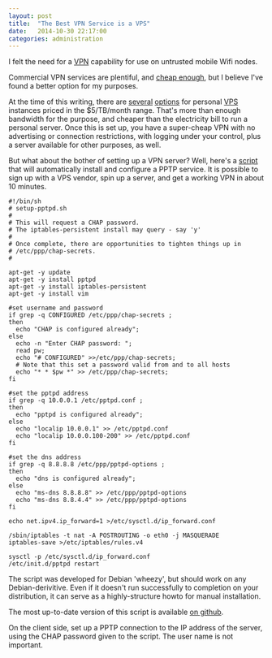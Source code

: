 ```yaml
---
layout: post
title:  "The Best VPN Service is a VPS"
date:   2014-10-30 22:17:00
categories: administration
---
```


I felt the need for a [VPN][] capability for use on untrusted mobile Wifi
nodes.

[VPN]: https://en.wikipedia.org/wiki/Virtual_private_network

Commercial VPN services are plentiful, and [cheap enough][], but I believe
I've found a better option for my purposes.

[cheap enough]: http://lifehacker.com/5935863/five-best-vpn-service-providers

At the time of this writing, there are [several][] [options][] for personal
[VPS][] instances priced in the $5/TB/month range. That's more than enough
bandwidth for the purpose, and cheaper than the electricity bill
to run a personal server. Once this is set up, you have a super-cheap VPN
with no advertising or connection restrictions, with logging under your
control, plus a server available for other purposes, as well.

[several]: https://www.digitalocean.com/pricing/
[options]: https://www.linode.com/pricing
[VPS]: http://en.wikipedia.org/wiki/Virtual_private_server

But what about the bother of setting up a VPN server? Well, here's a [script][]
that will automatically install and configure a PPTP service. 
It is possible to sign up with a VPS vendor, spin up a server, and get a
working VPN in about 10 minutes.

[script]: https://raw.githubusercontent.com/davesteele/server-setup-scripts/master/pptpd/setup-pptp.sh

    #!/bin/sh
    # setup-pptpd.sh
    #
    # This will request a CHAP password.
    # The iptables-persistent install may query - say 'y'
    #
    # Once complete, there are opportunities to tighten things up in
    # /etc/ppp/chap-secrets.
    #
    
    apt-get -y update
    apt-get -y install pptpd
    apt-get -y install iptables-persistent
    apt-get -y install vim
    
    #set username and password
    if grep -q CONFIGURED /etc/ppp/chap-secrets ;
    then
      echo "CHAP is configured already";
    else
      echo -n "Enter CHAP password: ";
      read pw;
      echo "# CONFIGURED" >>/etc/ppp/chap-secrets;
      # Note that this set a password valid from and to all hosts
      echo "* * $pw *" >> /etc/ppp/chap-secrets;
    fi
    
    #set the pptpd address
    if grep -q 10.0.0.1 /etc/pptpd.conf ;
    then
      echo "pptpd is configured already";
    else
      echo "localip 10.0.0.1" >> /etc/pptpd.conf
      echo "localip 10.0.0.100-200" >> /etc/pptpd.conf
    fi
    
    #set the dns address
    if grep -q 8.8.8.8 /etc/ppp/pptpd-options ;
    then
      echo "dns is configured already";
    else
      echo "ms-dns 8.8.8.8" >> /etc/ppp/pptpd-options
      echo "ms-dns 8.8.4.4" >> /etc/ppp/pptpd-options
    fi
    
    echo net.ipv4.ip_forward=1 >/etc/sysctl.d/ip_forward.conf
    
    /sbin/iptables -t nat -A POSTROUTING -o eth0 -j MASQUERADE
    iptables-save >/etc/iptables/rules.v4
    
    sysctl -p /etc/sysctl.d/ip_forward.conf
    /etc/init.d/pptpd restart

The script was developed for Debian 'wheezy', but should work on any
Debian-derivitive. Even if it doesn't run successfully to completion on
your distribution, it can serve as a highly-structure howto for manual
installation.

The most up-to-date version of this script is available [on github][].

[on github]: https://github.com/davesteele/server-setup-scripts/blob/master/pptpd/setup-pptp.sh

On the client side, set up a PPTP connection to the IP address of the server,
using the CHAP password given to the script. The user name is not important.
